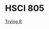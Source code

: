 # HSCI 805

[Trying R](https://hub-binder.mybinder.ovh/user/binder-examples-r-ew5gcpk9/notebooks/index.ipynb)
